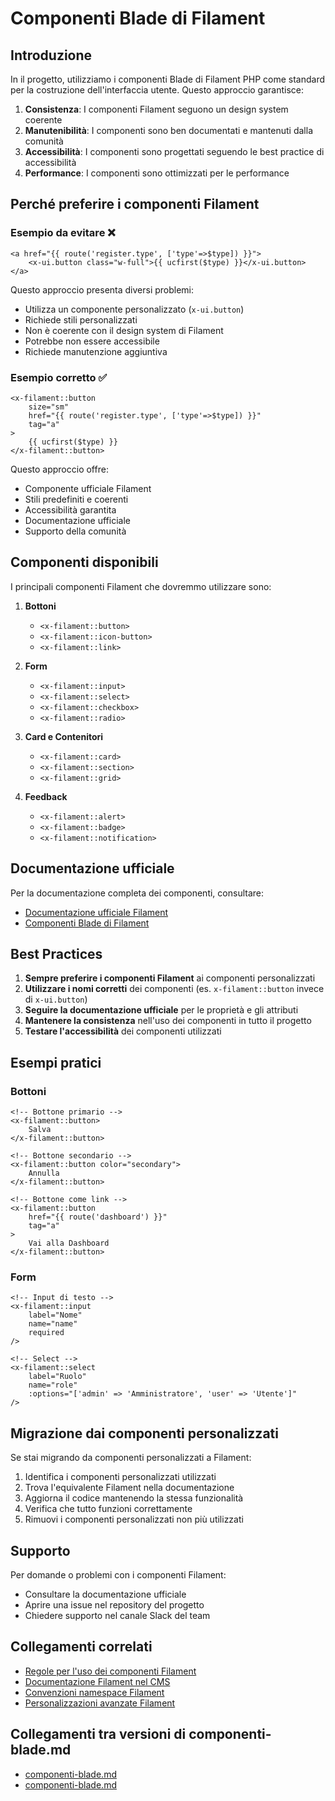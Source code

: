 # Componenti Blade di Filament

## Introduzione

In il progetto, utilizziamo i componenti Blade di Filament PHP come standard per la costruzione dell'interfaccia utente. Questo approccio garantisce:

1. **Consistenza**: I componenti Filament seguono un design system coerente
2. **Manutenibilità**: I componenti sono ben documentati e mantenuti dalla comunità
3. **Accessibilità**: I componenti sono progettati seguendo le best practice di accessibilità
4. **Performance**: I componenti sono ottimizzati per le performance

## Perché preferire i componenti Filament

### Esempio da evitare ❌

```blade
<a href="{{ route('register.type', ['type'=>$type]) }}">
    <x-ui.button class="w-full">{{ ucfirst($type) }}</x-ui.button>
</a>
```

Questo approccio presenta diversi problemi:
- Utilizza un componente personalizzato (`x-ui.button`)
- Richiede stili personalizzati
- Non è coerente con il design system di Filament
- Potrebbe non essere accessibile
- Richiede manutenzione aggiuntiva

### Esempio corretto ✅

```blade
<x-filament::button 
    size="sm" 
    href="{{ route('register.type', ['type'=>$type]) }}" 
    tag="a"
>
    {{ ucfirst($type) }}
</x-filament::button>
```

Questo approccio offre:
- Componente ufficiale Filament
- Stili predefiniti e coerenti
- Accessibilità garantita
- Documentazione ufficiale
- Supporto della comunità

## Componenti disponibili

I principali componenti Filament che dovremmo utilizzare sono:

1. **Bottoni**
   - `<x-filament::button>`
   - `<x-filament::icon-button>`
   - `<x-filament::link>`

2. **Form**
   - `<x-filament::input>`
   - `<x-filament::select>`
   - `<x-filament::checkbox>`
   - `<x-filament::radio>`

3. **Card e Contenitori**
   - `<x-filament::card>`
   - `<x-filament::section>`
   - `<x-filament::grid>`

4. **Feedback**
   - `<x-filament::alert>`
   - `<x-filament::badge>`
   - `<x-filament::notification>`

## Documentazione ufficiale

Per la documentazione completa dei componenti, consultare:
- [Documentazione ufficiale Filament](https://filamentphp.com/docs/3.x/support/blade-components/overview)
- [Componenti Blade di Filament](https://filamentphp.com/docs/3.x/support/blade-components/overview)

## Best Practices

1. **Sempre preferire i componenti Filament** ai componenti personalizzati
2. **Utilizzare i nomi corretti** dei componenti (es. `x-filament::button` invece di `x-ui.button`)
3. **Seguire la documentazione ufficiale** per le proprietà e gli attributi
4. **Mantenere la consistenza** nell'uso dei componenti in tutto il progetto
5. **Testare l'accessibilità** dei componenti utilizzati

## Esempi pratici

### Bottoni

```blade
<!-- Bottone primario -->
<x-filament::button>
    Salva
</x-filament::button>

<!-- Bottone secondario -->
<x-filament::button color="secondary">
    Annulla
</x-filament::button>

<!-- Bottone come link -->
<x-filament::button 
    href="{{ route('dashboard') }}" 
    tag="a"
>
    Vai alla Dashboard
</x-filament::button>
```

### Form

```blade
<!-- Input di testo -->
<x-filament::input
    label="Nome"
    name="name"
    required
/>

<!-- Select -->
<x-filament::select
    label="Ruolo"
    name="role"
    :options="['admin' => 'Amministratore', 'user' => 'Utente']"
/>
```

## Migrazione dai componenti personalizzati

Se stai migrando da componenti personalizzati a Filament:

1. Identifica i componenti personalizzati utilizzati
2. Trova l'equivalente Filament nella documentazione
3. Aggiorna il codice mantenendo la stessa funzionalità
4. Verifica che tutto funzioni correttamente
5. Rimuovi i componenti personalizzati non più utilizzati

## Supporto

Per domande o problemi con i componenti Filament:
- Consultare la documentazione ufficiale
- Aprire una issue nel repository del progetto
- Chiedere supporto nel canale Slack del team

## Collegamenti correlati

- [Regole per l'uso dei componenti Filament](../../../../docs/rules/filament-components.mdc)
- [Documentazione Filament nel CMS](../../../../docs/filament/componenti-blade.md)
- [Convenzioni namespace Filament](../convenzioni-namespace-filament.md)
- [Personalizzazioni avanzate Filament](../filament-personalizzazioni-avanzate.md) 

## Collegamenti tra versioni di componenti-blade.md
* [componenti-blade.md](docs/filament/componenti-blade.md)
* [componenti-blade.md](laravel/Modules/Cms/docs/filament/componenti-blade.md)

